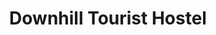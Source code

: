 ---
title: "Downhill Tourist Hostel"
address: "12, Mussenden Rd, Downhill, Coleraine, Co. Derry BT51 4RP"
tel: "028 7084 9077"
county: "Down"
category: "Hostels"
type: "Content"
lat: "55.165794"
lng: "-6.81963"
---